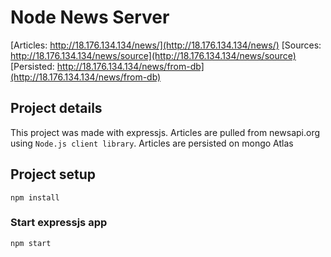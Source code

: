 # Node News Server

[Articles: http://18.176.134.134/news/](http://18.176.134.134/news/)
[Sources: http://18.176.134.134/news/source](http://18.176.134.134/news/source)
[Persisted: http://18.176.134.134/news/from-db](http://18.176.134.134/news/from-db)

## Project details
This project was made with expressjs. Articles are pulled from newsapi.org using ```Node.js client library```. Articles are persisted on mongo Atlas

## Project setup
```
npm install
```

### Start expressjs app
```
npm start
```


 
